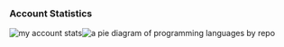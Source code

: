### Account Statistics

![my account stats](http://github-profile-summary-cards.vercel.app/api/cards/stats?username=angaro192&theme=github_dark)![a pie diagram of programming languages by repo](http://github-profile-summary-cards.vercel.app/api/cards/repos-per-language?username=angaro192&theme=github_dark)
